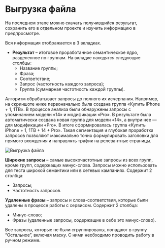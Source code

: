 # Выгрузка файла

На последнем этапе можно скачать получившийся результат, сохранить его в отдельном проекте и изучить информацию в предпросмотре.

Вся информация отображается в 3 вкладках.

- **Результат** – итоговое проработанное семантическое ядро, разделенное по группам. На вкладке находятся следующие столбцы:
  - Название группы;
  - Фраза;
  - Соответствие;
  - Запрос (частотность каждого запроса);
  - Группа (суммарная частотность каждой группы).

Алгоритм обрабатывает запросы до полного их исчерпания. Например, на скриншоте ниже первоначально была создана группа «Купить iPhone + 1, 1TB». В процессе анализа были обнаружены запросы с упоминанием модели «14» и модификации «Pro». В результате была автоматически создана новая группа для модели «14», а внутри нее — для модификации «Pro». В итоге сформировалась группа «Купить iPhone + 1, 1TB + 14 + Pro». Такая сегментация и глубокая проработка запросов позволяют максимально точно формулировать заголовки для прямого вхождения и направлять трафик на релевантные страницы.

![Выгрузка файла]( https://help.adgasm.tools/assets/19-zLG8O4IK.png )

**Широкие запросы** – самые высокочастотные запросы из всех групп, кроме групп, содержащих минус-слова. Запросы можно использовать для теста широкой семантики или в сетевых кампаниях. Содержит 2 столбца:
- Запросы;
- Частотность запросов.

**Удаленные фразы** – запросы и слова-соответствия, которые были удалены в процессе работы с сервисом. Содержит 2 столбца:
- Минус-слово;
- Фразы (удаленные запросы, содержащие в себе это минус-слово).

Все запросы, которые не были сгруппированы, попадают в группу “Остальное”, включая маску. С ними необходимо проводить работу в ручном режиме.
